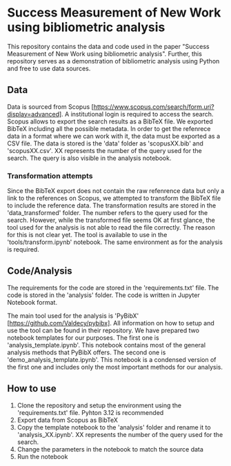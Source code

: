 # Success Measurement of New Work using bibliometric analysis  
This repository contains the data and code used in the paper "Success Measurement of New Work using bibliometric analysis".
Further, this repository serves as a demonstration of bibliometric analysis using Python and free to use data sources.

## Data
Data is sourced from Scopus [https://www.scopus.com/search/form.uri?display=advanced]. A institutional login is required to access the search.
Scopus allows to export the search results as a BibTeX file. We exported BibTeX including all the possible metadata. In order to get the refenrece data in a format where we can work with it, the data must be exported as a CSV file.
The data is stored is the 'data' folder as 'scopusXX.bib' and 'scopusXX.csv'. XX represents the number of the query used for the search. The query is also visible in the analysis notebook.

### Transformation attempts
Since the BibTeX export does not contain the raw refenrence data but only a link to the references on Scopus, we attempted to transform the BibTeX file to include the reference data.
The transformation results are stored in the 'data_transformed' folder. The number refers to the query used for the search.
However, while the transformed file seems OK at first glance, the tool used for the analysis is not able to read the file correctly. The reason for this is not clear yet.
The tool is available to use in the 'tools/transform.ipynb' notebook. The same environment as for the analysis is required.

## Code/Analysis
The requirements for the code are stored in the 'requirements.txt' file.
The code is stored in the 'analysis' folder. The code is written in Jupyter Notebook format.

The main tool used for the analysis is 'PyBibX' [https://github.com/Valdecy/pybibx]. All information on how to setup and use the tool can be found in their repository.
We have prepared two notebook templates for our purposes.
The first one is 'analysis_template.ipynb'. This notebook contains most of the general analysis methods that PyBibX offers.
The second one is 'demo_analysis_template.ipynb'. This notebook is a condensed version of the first one and includes only the most important methods for our analysis.

## How to use
1. Clone the repository and setup the environment using the 'requirements.txt' file. Pyhton 3.12 is recommended
2. Export data from Scopus as BibTeX
3. Copy the template notebook to the 'analysis' folder and rename it to 'analysis_XX.ipynb'. XX represents the number of the query used for the search.
4. Change the parameters in the notebook to match the source data
5. Run the notebook